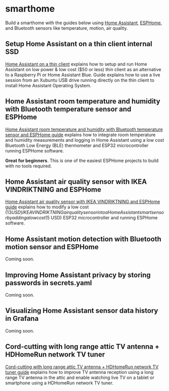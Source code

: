 # smarthome
Build a smarthome with the guides below using [Home Assistant](https://www.home-assistant.io/), [ESPHome](https://esphome.io), and Bluetooth sensors like temperature, motion, air quality.

## Setup Home Assistant on a thin client internal SSD
[Home Assistant on a thin client](home-assistant/hassio-thin-client-setup.md) explains how to setup and run Home Assistant on low power & low cost ($50 or less) thin client as an alternative to a Raspberry Pi or Home Assistant Blue. Guide explains how to use a live session from an Xubuntu USB drive running directly on the thin client to install Home Assistant Operating System.

## Home Assistant room temperature and humidity with Bluetooth temperature sensor and ESPHome
[Home Assistant room temperature and humidity with Bluetooth temperature sensor and ESPHome guide](esphome/particulate-sensor.md) explains how to integrate room temperature and humidity measurements and logging in Home Assistant using a low cost Bluetooth Low Energy (BLE) thermometer and ESP32 microcontroller running ESPHome software.  

**Great for beginners**. This is one of the easiest ESPHome projects to build with no tools required.  

## Home Assistant air quality sensor with IKEA VINDRIKTNING and ESPHome
[Home Assistant air quality sensor with IKEA VINDRIKTNING and ESPHome guide](esphome/particulate-sensor.md) explains how to modify a low cost ($13 USD) IKEA VINDRIKTNING air quality sensor into a Home Assistant smart sensor by adding a low cost ($5 USD) ESP32 microcontroller and running ESPHome software.

## Home Assistant motion detection with Bluetooth motion sensor and ESPHome
Coming soon.

## Improving Home Assistant privacy by storing passwords in secrets.yaml
Coming soon.

## Visualizing Home Assistant sensor data history in Grafana
Coming soon.

## Cord-cutting with long range attic TV antenna + HDHomeRun network TV tuner
[Cord-cutting with long range attic TV antenna + HDHomeRun network TV tuner guide](attic-tv-antenna.md) explains how to improve TV antenna reception using a long range TV antenna in the attic and enable watching live TV on a tablet or smartphone using a HDHomeRun network TV tuner.